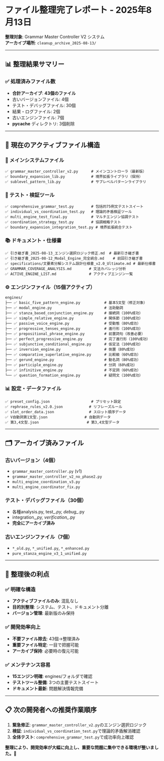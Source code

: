 # ファイル整理完了レポート - 2025年8月13日
**整理対象**: Grammar Master Controller V2 システム  
**アーカイブ場所**: `cleanup_archive_2025-08-13/`

---

## 📊 **整理結果サマリー**

### ✅ **処理済みファイル数**
- **合計アーカイブ**: **43個のファイル**
- 古いバージョンファイル: 4個
- テスト・デバッグファイル: 30個  
- 結果・ログファイル: 2個
- 古いエンジンファイル: 7個
- __pycache__ ディレクトリ: 3個削除

---

## 📁 **現在のアクティブファイル構造**

### **🔧 メインシステムファイル**
```
✅ grammar_master_controller_v2.py      # メインコントローラ（最新版）
✅ boundary_expansion_lib.py            # 境界拡張ライブラリ（保持）
✅ sublevel_pattern_lib.py              # サブレベルパターンライブラリ
```

### **🧪 テスト・検証ツール**
```
✅ comprehensive_grammar_test.py        # 包括的75例文テストスイート
✅ individual_vs_coordination_test.py   # 理論的矛盾検証ツール
✅ multi_engine_test_final.py           # マルチエンジン協調テスト
✅ coordination_strategy_test.py        # 協調戦略テスト
✅ boundary_expansion_integration_test.py # 境界拡張統合テスト
```

### **📚 ドキュメント・仕様書**
```
✅ 引き継ぎ書_2025-08-13_エンジン選択ロジック修正.md  # 最新引き継ぎ書
✅ 引き継ぎ書_2025-08-12_Modal_Engine_完全統合.md    # 前回引き継ぎ書
✅ specifications/文要素分解システム設計仕様書_v2.0_Ultimate.md # 最新仕様書
✅ GRAMMAR_COVERAGE_ANALYSIS.md        # 文法カバレッジ分析
✅ ACTIVE_ENGINE_LIST.md               # アクティブエンジン一覧
```

### **⚙️ エンジンファイル（15個アクティブ）**
```
engines/
├── ✅ basic_five_pattern_engine.py           # 基本5文型（修正対象）
├── ✅ modal_engine.py                        # 法助動詞
├── ✅ stanza_based_conjunction_engine.py     # 接続詞（100%成功）
├── ✅ simple_relative_engine.py              # 関係節（100%成功）
├── ✅ passive_voice_engine.py                # 受動態（80%成功）
├── ✅ progressive_tenses_engine.py           # 進行形（100%成功）
├── ✅ prepositional_phrase_engine.py         # 前置詞句（改善必要）
├── ✅ perfect_progressive_engine.py          # 完了進行形（100%成功）
├── ✅ subjunctive_conditional_engine.py      # 仮定法（100%成功）
├── ✅ inversion_engine.py                    # 倒置（80%成功）
├── ✅ comparative_superlative_engine.py      # 比較級（60%成功）
├── ✅ gerund_engine.py                       # 動名詞（80%成功）
├── ✅ participle_engine.py                   # 分詞（60%成功）
├── ✅ infinitive_engine.py                   # 不定詞（60%成功）
└── ✅ question_formation_engine.py           # 疑問文（100%成功）
```

### **📊 設定・データファイル**
```
✅ preset_config.json                   # プリセット設定
✅ rephrase_rules_v2.0.json            # リフレーズルール
✅ slot_order_data.json                # スロット順序データ
✅ V自動詞第1文型.json                 # 自動詞データ
✅ 第3,4文型.json                      # 第3,4文型データ
```

---

## 🗂️ **アーカイブ済みファイル**

### **古いバージョン（4個）**
- `grammar_master_controller.py` (v1)
- `grammar_master_controller_v2_no_phase2.py` 
- `multi_engine_coordination_v3.py`
- `multi_engine_coordinator_fix.py`

### **テスト・デバッグファイル（30個）**
- 各種analysis.py, test_*.py, debug_*.py
- integration_*,py, verification_*.py 
- **完全にアーカイブ済み**

### **古いエンジンファイル（7個）**
- `*_old.py`, `*_unified.py`, `*_enhanced.py`
- `pure_stanza_engine_v3_1_unified.py`

---

## 🎯 **整理後の利点**

### ✅ **明確な構造**
- **アクティブファイルのみ**: 混乱なし
- **目的別整理**: システム、テスト、ドキュメント分離
- **バージョン管理**: 最新版のみ保持

### ✅ **開発効率向上**
- **不要ファイル除去**: 43個→整理済み
- **重要ファイル特定**: 一目で把握可能
- **アーカイブ保持**: 必要時の復元可能

### ✅ **メンテナンス容易**
- **15エンジン明確**: engines/フォルダで確認
- **テストツール整備**: 3つの主要テストスイート
- **ドキュメント最新**: 問題解決情報完備

---

## 📋 **次の開発者への推奨作業順序**

1. **緊急修正**: `grammar_master_controller_v2.py`のエンジン選択ロジック
2. **検証**: `individual_vs_coordination_test.py`で理論的矛盾解消確認
3. **全体テスト**: `comprehensive_grammar_test.py`で成功率向上確認

**整理により、開発効率が大幅に向上し、重要な問題に集中できる環境が整いました。🚀**
